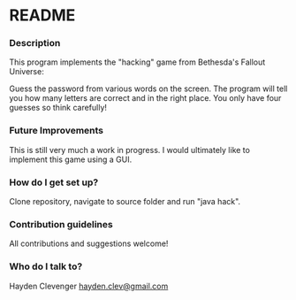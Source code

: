 # README #


### Description ###

This program implements the "hacking" game from Bethesda's Fallout Universe:

Guess the password from various words on the screen.
The program will tell you how many letters are correct and in the right place.
You only have four guesses so think carefully!

### Future Improvements ###

This is still very much a work in progress.
I would ultimately like to implement this game using a GUI.

### How do I get set up? ###

Clone repository, navigate to source folder and run "java hack".

### Contribution guidelines ###

All contributions and suggestions welcome!

### Who do I talk to? ###

Hayden Clevenger
hayden.clev@gmail.com